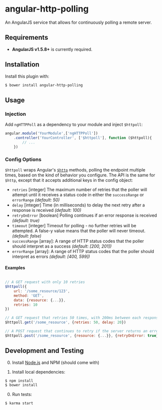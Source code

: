 # angular-http-polling
An AngularJS service that allows for continuously polling a remote server.

## Requirements

* **AngularJS v1.5.8+** is currently required.

## Installation

Install this plugin with:
```bash
$ bower install angular-http-polling
```

## Usage

### Injection

Add `ngHTTPPoll` as a dependency to your module and inject `$httpoll`:

```javascript
angular.module('YourModule',['ngHTTPPoll'])
    .controller('YourController', ['$httpoll'], function ($httpoll){
        // ...
    })
```

### Config Options

`$httpoll` wraps Angular's [`$http`](https://docs.angularjs.org/api/ng/service/$http) methods, polling the endpoint multiple times, based on the kind of behavior you configure. The API is the same for `$http`, except that it accepts additional keys in the config object:

- `retries` [integer] The maximum number of retries that the poller will attempt until it receives a status code in either the `successRange` or `errorRange` _(default: 50)_
- `delay` [integer] Time (in milliseconds) to delay the next retry after a response is received _(default: 100)_
- `retryOnError` [boolean] Polling continues if an error response is received _(default: true)_
- `timeout` [integer] Timeout for polling - no further retries will be attempted. A false-y value means that the poller will never timeout. _(default: false)_
- `successRange` [array]: A range of HTTP status codes that the poller should interpret as a success _(default: [200, 201])_
- `errorRange` [array]: A range of HTTP status codes that the poller should interpret as errors _(default: [400, 599])_

#### Examples

```javascript

// A GET request with only 10 retries
$httpoll({
    url: '/some_resource/123',
    method: 'GET',
    data: {resource: {...}},
    retries: 10
})

// A GET request that retries 50 times, with 200ms between each response/request
$httpoll.get('/some_resource', {retries: 50, delay: 20})

// A POST request that continues to retry if the server returns an error
$httpoll.post('/some_resource', {resource: {...}}, {retryOnError: true})
```


## Development and Testing

0. Install [Node.js](http://nodejs.org/) and NPM (should come with)

0. Install local dependencies:

 ```bash
 $ npm install
 $ bower install
 ```

0. Run tests:

 ```bash
 $ karma start
 ```